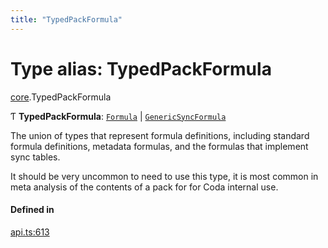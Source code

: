 ```yaml
---
title: "TypedPackFormula"
---
```

# Type alias: TypedPackFormula

[core](../modules/core.md).TypedPackFormula

Ƭ **TypedPackFormula**: [`Formula`](core.Formula.md) \| [`GenericSyncFormula`](core.GenericSyncFormula.md)

The union of types that represent formula definitions, including standard formula definitions,
metadata formulas, and the formulas that implement sync tables.

It should be very uncommon to need to use this type, it is most common in meta analysis of the
contents of a pack for for Coda internal use.

#### Defined in

[api.ts:613](https://github.com/coda/packs-sdk/blob/main/api.ts#L613)
